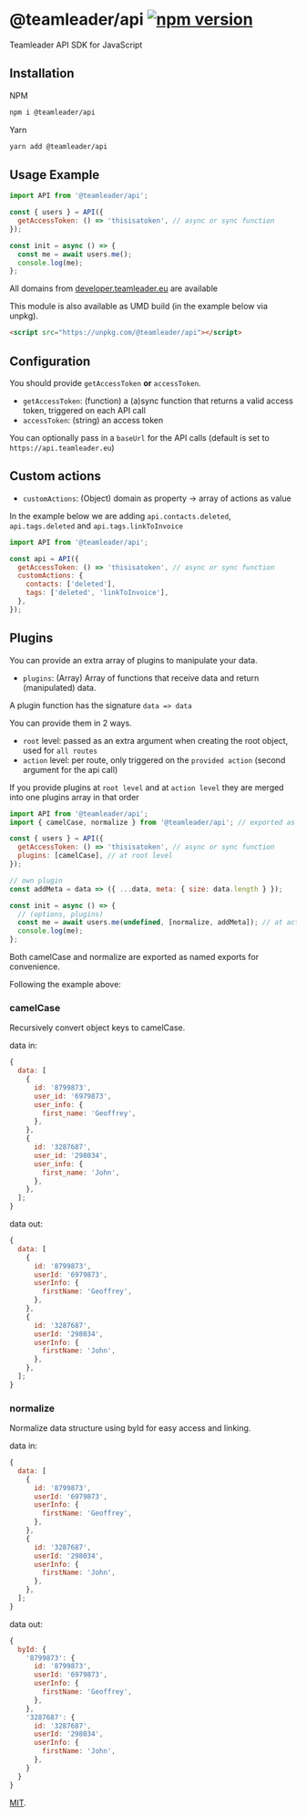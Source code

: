 # @teamleader/api [![npm version](https://badge.fury.io/js/%40teamleader%2Fapi.svg)](https://badge.fury.io/js/%40teamleader%2Fapi)

Teamleader API SDK for JavaScript

## Installation

NPM

```bash
npm i @teamleader/api
```

Yarn

```bash
yarn add @teamleader/api
```

## Usage Example

```js
import API from '@teamleader/api';

const { users } = API({
  getAccessToken: () => 'thisisatoken', // async or sync function
});

const init = async () => {
  const me = await users.me();
  console.log(me);
};
```

All domains from [developer.teamleader.eu](https://developer.teamleader.eu/) are available

This module is also available as UMD build (in the example below via unpkg).

```html
<script src="https://unpkg.com/@teamleader/api"></script>
```

## Configuration

You should provide `getAccessToken` **or** `accessToken`.

* `getAccessToken`: (function) a (a)sync function that returns a valid access token, triggered on each API call
* `accessToken`: (string) an access token

You can optionally pass in a `baseUrl` for the API calls (default is set to `https://api.teamleader.eu`)

## Custom actions

* `customActions`: (Object) domain as property -> array of actions as value

In the example below we are adding `api.contacts.deleted`, `api.tags.deleted` and `api.tags.linkToInvoice`

```js
import API from '@teamleader/api';

const api = API({
  getAccessToken: () => 'thisisatoken', // async or sync function
  customActions: {
    contacts: ['deleted'],
    tags: ['deleted', 'linkToInvoice'],
  },
});
```

## Plugins

You can provide an extra array of plugins to manipulate your data.

* `plugins`: (Array) Array of functions that receive data and return (manipulated) data.

A plugin function has the signature `data => data`

You can provide them in 2 ways.

* `root` level: passed as an extra argument when creating the root object, used for `all routes`
* `action` level: per route, only triggered on the `provided action` (second argument for the api call)

If you provide plugins at `root level` and at `action level` they are merged into one plugins array in that order

```js
import API from '@teamleader/api';
import { camelCase, normalize } from '@teamleader/api'; // exported as named exports

const { users } = API({
  getAccessToken: () => 'thisisatoken', // async or sync function
  plugins: [camelCase], // at root level
});

// own plugin
const addMeta = data => ({ ...data, meta: { size: data.length } });

const init = async () => {
  // (options, plugins)
  const me = await users.me(undefined, [normalize, addMeta]); // at action level
  console.log(me);
};
```

Both camelCase and normalize are exported as named exports for convenience.

Following the example above:

### camelCase

Recursively convert object keys to camelCase.

data in:

```js
{
  data: [
    {
      id: '8799873',
      user_id: '6979873',
      user_info: {
        first_name: 'Geoffrey',
      },
    },
    {
      id: '3287687',
      user_id: '298034',
      user_info: {
        first_name: 'John',
      },
    },
  ];
}
```

data out:

```js
{
  data: [
    {
      id: '8799873',
      userId: '6979873',
      userInfo: {
        firstName: 'Geoffrey',
      },
    },
    {
      id: '3287687',
      userId: '298034',
      userInfo: {
        firstName: 'John',
      },
    },
  ];
}
```

### normalize

Normalize data structure using byId for easy access and linking.

data in:

```js
{
  data: [
    {
      id: '8799873',
      userId: '6979873',
      userInfo: {
        firstName: 'Geoffrey',
      },
    },
    {
      id: '3287687',
      userId: '298034',
      userInfo: {
        firstName: 'John',
      },
    },
  ];
}
```

data out:

```js
{
  byId: {
    '8799873': {
      id: '8799873',
      userId: '6979873',
      userInfo: {
        firstName: 'Geoffrey',
      },
    },
    '3287687': {
      id: '3287687',
      userId: '298034',
      userInfo: {
        firstName: 'John',
      },
    }
  }
}
```

[MIT](LICENSE).
